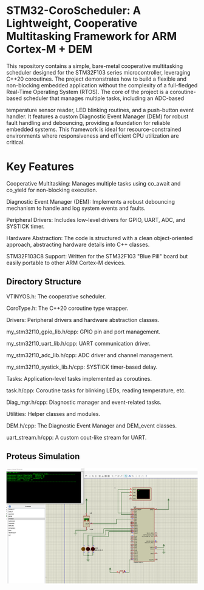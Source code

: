 # STM32-CoroScheduler: A Lightweight, Cooperative Multitasking Framework for ARM Cortex-M + DEM

This repository contains a simple, bare-metal cooperative multitasking scheduler designed for the STM32F103 series microcontroller, leveraging C++20 coroutines. The project demonstrates how to build a flexible and non-blocking embedded application without the complexity of a full-fledged Real-Time Operating System (RTOS).
The core of the project is a coroutine-based scheduler that manages multiple tasks, including an ADC-based 

temperature sensor reader, LED blinking routines, and a push-button event handler. It features a custom Diagnostic Event Manager (DEM) for robust fault handling and debouncing, providing a foundation for reliable embedded systems. This framework is ideal for resource-constrained environments where responsiveness and efficient CPU utilization are critical.

# Key Features

Cooperative Multitasking: Manages multiple tasks using co_await and co_yield for non-blocking execution.

Diagnostic Event Manager (DEM): Implements a robust debouncing mechanism to handle and log system events and faults.

Peripheral Drivers: Includes low-level drivers for GPIO, UART, ADC, and SYSTICK timer.

Hardware Abstraction: The code is structured with a clean object-oriented approach, abstracting hardware details into C++ classes.

STM32F103C8 Support: Written for the STM32F103 "Blue Pill" board but easily portable to other ARM Cortex-M devices.

## Directory Structure

VTINYOS.h: The cooperative scheduler.

CoroType.h: The C++20 coroutine type wrapper.

Drivers: Peripheral drivers and hardware abstraction classes.

my_stm32f10_gpio_lib.h/cpp: GPIO pin and port management.

my_stm32f10_uart_lib.h/cpp: UART communication driver.

my_stm32f10_adc_lib.h/cpp: ADC driver and channel management.

my_stm32f10_systick_lib.h/cpp: SYSTICK timer-based delay.

Tasks: Application-level tasks implemented as coroutines.

task.h/cpp: Coroutine tasks for blinking LEDs, reading temperature, etc.

Diag_mgr.h/cpp: Diagnostic manager and event-related tasks.

Utilities: Helper classes and modules.

DEM.h/cpp: The Diagnostic Event Manager and DEM_event classes.

uart_stream.h/cpp: A custom cout-like stream for UART.

## Proteus Simulation 

![Simulation ](proteus.png)